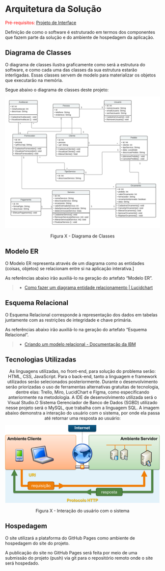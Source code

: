 # Arquitetura da Solução

<span style="color:red">Pré-requisitos: <a href="3-Projeto de Interface.md"> Projeto de Interface</a></span>

Definição de como o software é estruturado em termos dos componentes que fazem parte da solução e do ambiente de hospedagem da aplicação.

## Diagrama de Classes

O diagrama de classes ilustra graficamente como será a estrutura do software, e como cada uma das classes da sua estrutura estarão interligadas. Essas classes servem de modelo para materializar os objetos que executarão na memória.

Segue abaixo o diagrama de classes deste projeto:

<p align="center">
  <img src="https://raw.githubusercontent.com/ICEI-PUC-Minas-PMV-ADS/pmv-ads-2022-1-e2-proj-int-t4-sistema-de-contratacao-de-servicos/main/docs/img/diagrama_de%20_classes.jpeg">
</p>
<p align="center">Figura X - Diagrama de Classes</p>

## Modelo ER

O Modelo ER representa através de um diagrama como as entidades (coisas, objetos) se relacionam entre si na aplicação interativa.]

As referências abaixo irão auxiliá-lo na geração do artefato “Modelo ER”.

> - [Como fazer um diagrama entidade relacionamento | Lucidchart](https://www.lucidchart.com/pages/pt/como-fazer-um-diagrama-entidade-relacionamento)

## Esquema Relacional

O Esquema Relacional corresponde à representação dos dados em tabelas juntamente com as restrições de integridade e chave primária.
 
As referências abaixo irão auxiliá-lo na geração do artefato “Esquema Relacional”.

> - [Criando um modelo relacional - Documentação da IBM](https://www.ibm.com/docs/pt-br/cognos-analytics/10.2.2?topic=designer-creating-relational-model)

## Tecnologias Utilizadas

<p align="center">As linguagens utilizadas, no front-end, para solução do problema serão: HTML, CSS, JavaScript. Para o back-end, tanto a linguagem e framework utilizados serão selecionados posteriormente. Durante o desenvolvimento serão priorizadas o uso de ferramentas alternativas gratuitas de tecnologia, dentre elas: Trello, Miro, LucidChart e Figma, como especificando anteriormente na metodologia.
A IDE de desenvolvimento utilizada será o Visual Studio.O Sistema Gerenciador de Banco de Dados (SGBD) utilizado nesse projeto será o  MySQL, que trabalha com a linguagem SQL.
A imagem abaixo demonstra a interação do usuário com o sistema, por onde ela passa até retornar uma resposta ao usuário:</p>

<p align="center">
  <img src="https://raw.githubusercontent.com/ICEI-PUC-Minas-PMV-ADS/pmv-ads-2022-1-e2-proj-int-t4-sistema-de-contratacao-de-servicos/main/docs/img/interacao_usuario.png"> </p>
<p align="center">Figura X - Interação do usuário com o sistema</p>

## Hospedagem

O site utilizará a plataforma do GitHub Pages como ambiente de hospedagem do site do projeto.

A publicação do site no GitHub Pages será feita por meio de uma submissão do projeto (push) via git para o repositório remoto onde o site será hospedado.


